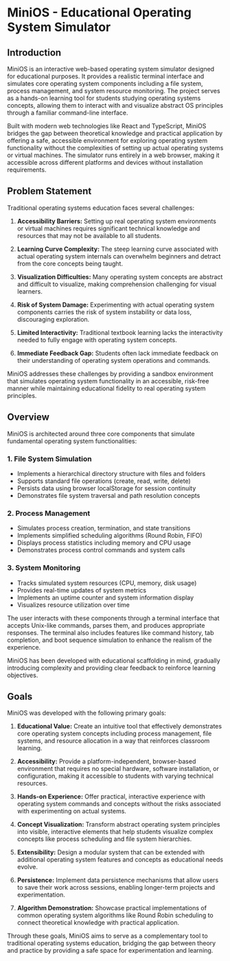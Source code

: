 
# MiniOS - Educational Operating System Simulator

## Introduction

MiniOS is an interactive web-based operating system simulator designed for educational purposes. It provides a realistic terminal interface and simulates core operating system components including a file system, process management, and system resource monitoring. The project serves as a hands-on learning tool for students studying operating systems concepts, allowing them to interact with and visualize abstract OS principles through a familiar command-line interface.

Built with modern web technologies like React and TypeScript, MiniOS bridges the gap between theoretical knowledge and practical application by offering a safe, accessible environment for exploring operating system functionality without the complexities of setting up actual operating systems or virtual machines. The simulator runs entirely in a web browser, making it accessible across different platforms and devices without installation requirements.

## Problem Statement

Traditional operating systems education faces several challenges:

1. **Accessibility Barriers:** Setting up real operating system environments or virtual machines requires significant technical knowledge and resources that may not be available to all students.

2. **Learning Curve Complexity:** The steep learning curve associated with actual operating system internals can overwhelm beginners and detract from the core concepts being taught.

3. **Visualization Difficulties:** Many operating system concepts are abstract and difficult to visualize, making comprehension challenging for visual learners.

4. **Risk of System Damage:** Experimenting with actual operating system components carries the risk of system instability or data loss, discouraging exploration.

5. **Limited Interactivity:** Traditional textbook learning lacks the interactivity needed to fully engage with operating system concepts.

6. **Immediate Feedback Gap:** Students often lack immediate feedback on their understanding of operating system operations and commands.

MiniOS addresses these challenges by providing a sandbox environment that simulates operating system functionality in an accessible, risk-free manner while maintaining educational fidelity to real operating system principles.

## Overview

MiniOS is architected around three core components that simulate fundamental operating system functionalities:

### 1. File System Simulation
- Implements a hierarchical directory structure with files and folders
- Supports standard file operations (create, read, write, delete)
- Persists data using browser localStorage for session continuity
- Demonstrates file system traversal and path resolution concepts

### 2. Process Management
- Simulates process creation, termination, and state transitions
- Implements simplified scheduling algorithms (Round Robin, FIFO)
- Displays process statistics including memory and CPU usage
- Demonstrates process control commands and system calls

### 3. System Monitoring
- Tracks simulated system resources (CPU, memory, disk usage)
- Provides real-time updates of system metrics
- Implements an uptime counter and system information display
- Visualizes resource utilization over time

The user interacts with these components through a terminal interface that accepts Unix-like commands, parses them, and produces appropriate responses. The terminal also includes features like command history, tab completion, and boot sequence simulation to enhance the realism of the experience.

MiniOS has been developed with educational scaffolding in mind, gradually introducing complexity and providing clear feedback to reinforce learning objectives.

## Goals

MiniOS was developed with the following primary goals:

1. **Educational Value:** Create an intuitive tool that effectively demonstrates core operating system concepts including process management, file systems, and resource allocation in a way that reinforces classroom learning.

2. **Accessibility:** Provide a platform-independent, browser-based environment that requires no special hardware, software installation, or configuration, making it accessible to students with varying technical resources.

3. **Hands-on Experience:** Offer practical, interactive experience with operating system commands and concepts without the risks associated with experimenting on actual systems.

4. **Concept Visualization:** Transform abstract operating system principles into visible, interactive elements that help students visualize complex concepts like process scheduling and file system hierarchies.

5. **Extensibility:** Design a modular system that can be extended with additional operating system features and concepts as educational needs evolve.

6. **Persistence:** Implement data persistence mechanisms that allow users to save their work across sessions, enabling longer-term projects and experimentation.

7. **Algorithm Demonstration:** Showcase practical implementations of common operating system algorithms like Round Robin scheduling to connect theoretical knowledge with practical application.

Through these goals, MiniOS aims to serve as a complementary tool to traditional operating systems education, bridging the gap between theory and practice by providing a safe space for experimentation and learning.
